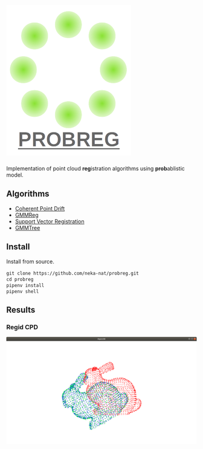 # ![logo](images/logo.png)

Implementation of point cloud **reg**istration algorithms using **prob**ablistic model.

## Algorithms

* [Coherent Point Drift](https://arxiv.org/pdf/0905.2635.pdf)
* [GMMReg](https://github.com/bing-jian/gmmreg)
* [Support Vector Registration](https://arxiv.org/pdf/1511.04240.pdf)
* [GMMTree](https://arxiv.org/pdf/1807.02587.pdf)

## Install

Install from source.

```
git clone https://github.com/neka-nat/probreg.git
cd probreg
pipenv install
pipenv shell
```

## Results

### Regid CPD

![rigid_cpd](images/rigid_cpd.png)
